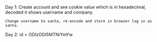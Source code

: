 Day 1:
	Create account and see cookie value which is in hexadecimal, decoded it shows username and company.

	Change username to santa, re-encode and store in browser log in as santa.
Day 2:
	id = ODIzODI5MTNiYmYw

